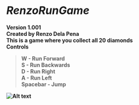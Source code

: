 # *RenzoRunGame*
<b>Version 1.001<b/> <br>
<b>Created by Renzo Dela Pena<b/> <br>
<b>This is a game where you collect all 20 diamonds<b/> <br>
**Controls**
> W - Run Forward <br>
> S - Run Backwards <br>
> D - Run Right <br>
> A - Run Left <br>
> Spacebar - Jump

![Alt text](https://github.com/renzodelapena/first2d/blob/master/screenshots/2dgame.png "Screenshot")

